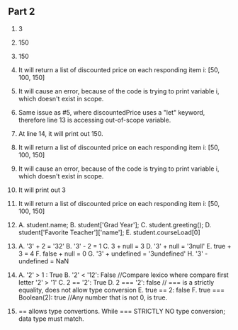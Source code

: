 ## Part 2
1. 3
2. 150
3. 150
4. It will return a list of discounted price on each responding item i: [50, 100, 150]
5. It will cause an error, because of the code is trying to print variable i, which doesn't exist in scope.
6. Same issue as #5, where discountedPrice uses a "let" keyword, therefore line 13 is accessing out-of-scope variable.
7. At line 14, it will print out 150.
8. It will return a list of discounted price on each responding item i: [50, 100, 150]
9. It will cause an error, because of the code is trying to print variable i, which doesn't exist in scope.
10. It will print out 3
11. It will return a list of discounted price on each responding item i: [50, 100, 150]
12. 
    A. student.name;
    B. student['Grad Year'];
    C. student.greeting();
    D. student['Favorite Teacher']['name'];
    E. student.courseLoad[0]

13. 
    A. '3' + 2 = '32'
    B. '3' - 2 = 1
    C. 3 + null = 3
    D. '3' + null = '3null'
    E. true + 3 = 4
    F. false + null = 0
    G. '3' + undefined = '3undefined'
    H. '3' - undefined = NaN

14. 
    A. '2' > 1 : True
    B. '2' < '12': False //Compare lexico where compare first letter '2' > '1'
    C. 2 == '2': True
    D. 2 === '2': false  // === is a strictly equality, does not allow type conversion
    E. true == 2: false
    F. true === Boolean(2): true   //Any number that is not 0, is true.

15. == allows type convertions. While === STRICTLY NO type conversion; data type must match.